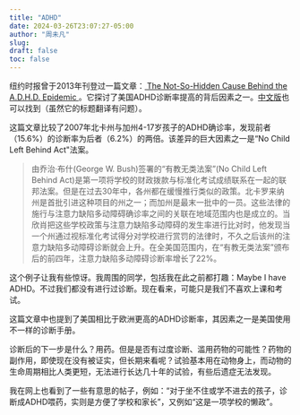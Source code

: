 ```yaml
---
title: "ADHD"
date: 2024-03-26T23:07:27-05:00
author: "周未凡"
slug:
draft: false
toc: false
---
```

<p>纽约时报曾于2013年刊登过一篇文章：<a href = "https://www.nytimes.com/2013/10/20/magazine/the-not-so-hidden-cause-behind-the-adhd-epidemic.html"> The Not-So-Hidden Cause Behind the A.D.H.D. Epidemic </a> 。它探讨了美国ADHD诊断率提高的背后因素之一。<a href = "https://cn.nytimes.com/education/20131105/t05adhd/">中文版</a>也可以找到（虽然它的标题翻译有问题）。</p>

<p>这篇文章比较了2007年北卡州与加州4-17岁孩子的ADHD确诊率，发现前者（15.6%）的诊断率为后者（6.2%）的两倍。该差异的巨大因素之一是“No Child Left Behind Act"法案。</p>

<blockquote>由乔治·布什(George W. Bush)签署的“有教无类法案”(No Child Left Behind Act)是第一项将学校的财政拨款与标准化考试成绩联系在一起的联邦法案。但是在过去30年中，各州都在缓慢推行类似的政策。北卡罗来纳州是首批引进这种项目的州之一；而加州是最末一批中的一员。这些法律的施行与注意力缺陷多动障碍确诊率之间的关联在地域范围内也是成立的。当欣肖把这些学校政策与注意力缺陷多动障碍的发生率进行比对时，他发现当一个州通过视标准化考试得分对学校进行赏罚的法律时，不久之后该州的注意力缺陷多动障碍诊断就会上升。在全美国范围内，在“有教无类法案”颁布后的前四年，注意力缺陷多动障碍诊断率增长了22%。</blockquote>

<p>这个例子让我有些惊讶。我周围的同学，包括我在此之前都打趣：Maybe I have ADHD。不过我们都没有进行过诊断。现在看来，可能只是我们不喜欢上课和考试。</p>

<p>这篇文章中也提到了美国相比于欧洲更高的ADHD诊断率，其因素之一是美国使用不一样的诊断手册。</p>

<p>诊断后的下一步是什么？用药。但是是否有过度诊断、滥用药物的可能性？药物的副作用，即使现在没有被证实，但长期来看呢？试验基本用在动物身上，而动物的生命周期相比人类更短，无法进行长达几十年的试验，有些后遗症无法发现。</p>

<p>我在网上也看到了一些有意思的帖子，例如：“对于坐不住或学不进去的孩子，诊断成ADHD喂药，实则是方便了学校和家长”，又例如“这是一项学校的懒政”。</p>